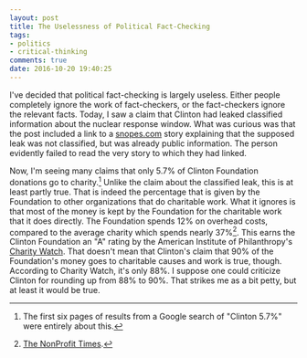 ```yaml
---
layout: post
title: The Uselessness of Political Fact-Checking
tags:
- politics
- critical-thinking
comments: true
date: 2016-10-20 19:40:25
---
```


I've decided that political fact-checking is largely useless. Either people completely ignore the work of fact-checkers, or the fact-checkers ignore the relevant facts. Today, I saw a claim that Clinton had leaked classified information about the nuclear response window. What was curious was that the post included a link to a [snopes.com](http://www.snopes.com/clinton-four-minute-nuclear/) story explaining that the supposed leak was not classified, but was already public information. The person evidently failed to read the very story to which they had linked.

Now, I'm seeing many claims that only 5.7% of Clinton Foundation donations go to charity.[^2] Unlike the claim about the classified leak, this is at least partly true. That is indeed the percentage that is given by the Foundation to other organizations that do charitable work. What it ignores is that most of the money is kept by the Foundation for the charitable work that it does directly. The Foundation spends 12% on overhead costs, compared to the average charity which spends nearly 37%[^1]. This earns the Clinton Foundation an "A" rating by the American Institute of Philanthropy's [Charity Watch](https://www.charitywatch.org/ratings-and-metrics/bill-hillary-chelsea-clinton-foundation/478). That doesn't mean that Clinton's claim that 90% of the Foundation's money goes to charitable causes and work is true, though. According to Charity Watch, it's only 88%. I suppose one could criticize Clinton for rounding up from 88% to 90%. That strikes me as a bit petty, but at least it would be true.

[^1]: [The NonProfit Times](http://www.thenonprofittimes.com/news-articles/survey-charities-should-spend-23-on-overhead/).

[^2]: The first six pages of results from a Google search of "Clinton 5.7%" were entirely about this.
